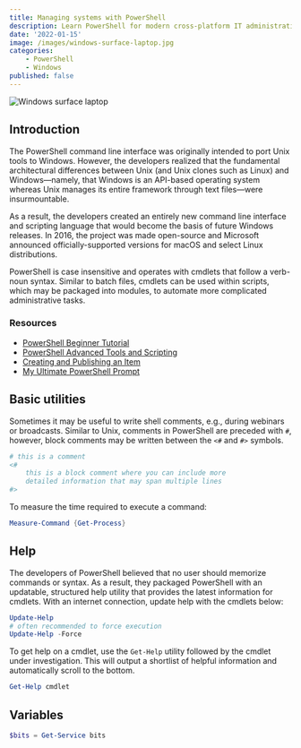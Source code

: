 ```yaml
---
title: Managing systems with PowerShell
description: Learn PowerShell for modern cross-platform IT administration
date: '2022-01-15'
image: /images/windows-surface-laptop.jpg
categories:
    - PowerShell
    - Windows
published: false
---
```


![Windows surface laptop](/images/windows-surface-laptop.jpg)

## Introduction

The PowerShell command line interface was originally intended to port Unix tools to Windows. However, the developers realized that the fundamental architectural differences between Unix (and Unix clones such as Linux) and Windows—namely, that Windows is an API-based operating system whereas Unix manages its entire framework through text files—were insurmountable.

As a result, the developers created an entirely new command line interface and scripting language that would become the basis of future Windows releases. In 2016, the project was made open-source and Microsoft announced officially-supported versions for macOS and select Linux distributions.

PowerShell is case insensitive and operates with cmdlets that follow a verb-noun syntax. Similar to batch files, cmdlets can be used within scripts, which may be packaged into modules, to automate more complicated administrative tasks.

### Resources

-   [PowerShell Beginner Tutorial](https://www.youtube.com/watch?v=UVUd9_k9C6A&t=10s)
-   [PowerShell Advanced Tools and Scripting](https://www.youtube.com/watch?v=K4YDHFalAK8&t=19008s)
-   [Creating and Publishing an Item](https://learn.microsoft.com/en-us/powershell/scripting/gallery/how-to/publishing-packages/publishing-a-package?view=powershell-7.2)
-   [My Ultimate PowerShell Prompt](https://www.hanselman.com/blog/my-ultimate-powershell-prompt-with-oh-my-posh-and-the-windows-terminal)

## Basic utilities

Sometimes it may be useful to write shell comments, e.g., during webinars or broadcasts. Similar to Unix, comments in PowerShell are preceded with `#`, however, block comments may be written between the `<#` and `#>` symbols.

```ps1
# this is a comment
<#
    this is a block comment where you can include more
    detailed information that may span multiple lines
#>
```

To measure the time required to execute a command:

```ps1
Measure-Command {Get-Process}
```

## Help

The developers of PowerShell believed that no user should memorize commands or syntax. As a result, they packaged PowerShell with an updatable, structured help utility that provides the latest information for cmdlets. With an internet connection, update help with the cmdlets below:

```ps1
Update-Help
# often recommended to force execution
Update-Help -Force
```

To get help on a cmdlet, use the `Get-Help` utility followed by the cmdlet under investigation. This will output a shortlist of helpful information and automatically scroll to the bottom.

```ps1
Get-Help cmdlet
```

## Variables

```ps1
$bits = Get-Service bits
```
